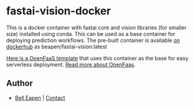# fastai-vision-docker

This is a docker container with fastai core and vision libraries (for smaller size) installed using conda. This can be used as a base container for deploying prediction workflows. The pre-built container is available [on dockerhub](https://hub.docker.com/r/beapen/fastai-vision) as beapen/fastai-vision:latest

[Here is a OpenFaaS template](https://github.com/dermatologist/python3-ml) that uses this container as the base for easy serverless deployment. [Read more about OpenFaas](https://www.openfaas.com/).

## Author

* [Bell Eapen](https://nuchange.ca) |  [Contact](https://nuchange.ca/contact)
